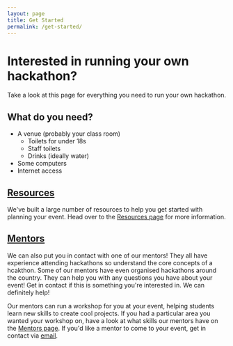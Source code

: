 ```yaml
---
layout: page
title: Get Started
permalink: /get-started/
---
```

# Interested in running your own hackathon?

Take a look at this page for everything you need to run your own hackathon.

## What do you need?

- A venue (probably your class room)
    - Toilets for under 18s
    - Staff toilets
    - Drinks (ideally water)
- Some computers
- Internet access

## [Resources](/resources/)

We've built a large number of resources to help you get started with planning your event. Head over to the [Resources page](/resources/) for more information.

## [Mentors](/mentors/)

We can also put you in contact with one of our mentors! They all have experience attending hackathons so understand the core concepts of a hcakthon. Some of our mentors have even organised hackathons around the country. They can help you with any questions you have about your event!  Get in contact if this is something you're interested in. We can definitely help!

Our mentors can run a workshop for you at your event, helping students learn new skills to create cool projects. If you had a particular area you wanted your workshop on, have a look at what skills our mentors have on the [Mentors page](/mentor/). If you'd like a mentor to come to your event, get in contact via [email](mailto:hello@hackthonsforschools.com).
